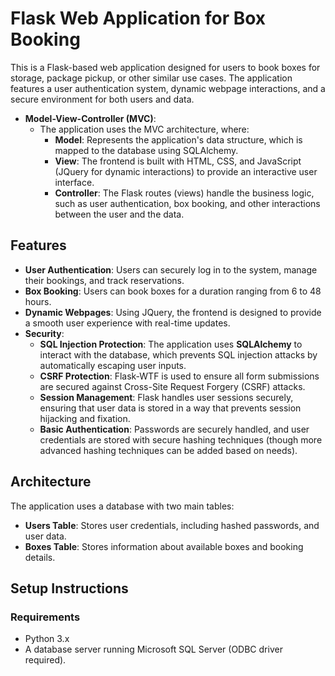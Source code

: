 # Flask Web Application for Box Booking

This is a Flask-based web application designed for users to book boxes for storage, package pickup, or other similar use cases. The application features a user authentication system, dynamic webpage interactions, and a secure environment for both users and data.

- **Model-View-Controller (MVC)**: 
  - The application uses the MVC architecture, where:
    - **Model**: Represents the application's data structure, which is mapped to the database using SQLAlchemy.
    - **View**: The frontend is built with HTML, CSS, and JavaScript (JQuery for dynamic interactions) to provide an interactive user interface.
    - **Controller**: The Flask routes (views) handle the business logic, such as user authentication, box booking, and other interactions between the user and the data.


## Features

- **User Authentication**: Users can securely log in to the system, manage their bookings, and track reservations.
- **Box Booking**: Users can book boxes for a duration ranging from 6 to 48 hours.
- **Dynamic Webpages**: Using JQuery, the frontend is designed to provide a smooth user experience with real-time updates.
- **Security**: 
  - **SQL Injection Protection**: The application uses **SQLAlchemy** to interact with the database, which prevents SQL injection attacks by automatically escaping user inputs.
  - **CSRF Protection**: Flask-WTF is used to ensure all form submissions are secured against Cross-Site Request Forgery (CSRF) attacks.
  - **Session Management**: Flask handles user sessions securely, ensuring that user data is stored in a way that prevents session hijacking and fixation.
  - **Basic Authentication**: Passwords are securely handled, and user credentials are stored with secure hashing techniques (though more advanced hashing techniques can be added based on needs).

## Architecture

The application uses a database with two main tables:
- **Users Table**: Stores user credentials, including hashed passwords, and user data.
- **Boxes Table**: Stores information about available boxes and booking details.

## Setup Instructions

### Requirements

- Python 3.x
- A database server running Microsoft SQL Server (ODBC driver required).
